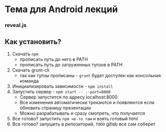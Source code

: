# Тема для Android лекций

### reveal.js

## Как установить?

1. Скачать `npm`
    * прописать путь до него в PATH
    * прописать путь до загруженных тулзов в PATH
1. Скачать grunt-cli
    * так как тулзы прописаны - `grunt` будет доступен как консольная команда
1. Инициализировать зависимости - `npm install`
1. Запустить сервер - `npm start -- --port=8000`
    * Сервер запустится по адресу localhost:8000
    * Все изменения автоматически трекаются и появляются если обновить страницу презентации
    * Можно разрабатывать и сразу смотреть, что получается
1. Все готово? запустить `npm че-то там` и взять готовый html
1. Все готово? запушить в репозиторий, `TODO` gitlab все сам соберет
